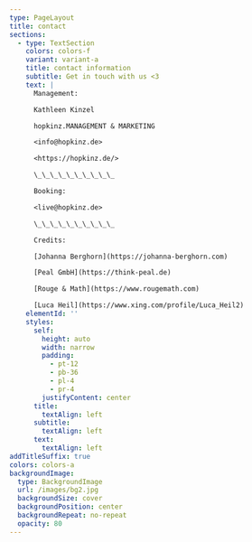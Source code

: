 ```yaml
---
type: PageLayout
title: contact
sections:
  - type: TextSection
    colors: colors-f
    variant: variant-a
    title: contact information
    subtitle: Get in touch with us <3
    text: |
      Management:

      Kathleen Kinzel

      hopkinz.MANAGEMENT & MARKETING

      <info@hopkinz.de>

      <https://hopkinz.de/>

      \_\_\_\_\_\_\_\_\_\_

      Booking:

      <live@hopkinz.de>

      \_\_\_\_\_\_\_\_\_\_

      Credits:

      [Johanna Berghorn](https://johanna-berghorn.com)

      [Peal GmbH](https://think-peal.de)

      [Rouge & Math](https://www.rougemath.com)

      [Luca Heil](https://www.xing.com/profile/Luca_Heil2)
    elementId: ''
    styles:
      self:
        height: auto
        width: narrow
        padding:
          - pt-12
          - pb-36
          - pl-4
          - pr-4
        justifyContent: center
      title:
        textAlign: left
      subtitle:
        textAlign: left
      text:
        textAlign: left
addTitleSuffix: true
colors: colors-a
backgroundImage:
  type: BackgroundImage
  url: /images/bg2.jpg
  backgroundSize: cover
  backgroundPosition: center
  backgroundRepeat: no-repeat
  opacity: 80
---
```


